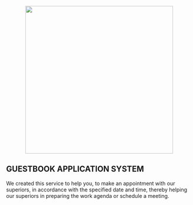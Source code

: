 <p align="center"><a href="https://laravel.com" target="_blank"><img src="https://raw.githubusercontent.com/laravel/art/master/logo-lockup/5%20SVG/2%20CMYK/1%20Full%20Color/laravel-logolockup-cmyk-red.svg" width="400"></a></p>

</p>

## GUESTBOOK APPLICATION SYSTEM

We created this service to help you, to make an appointment with our superiors, in accordance with
the specified date and time, thereby helping our superiors in preparing the work agenda or schedule a meeting.




